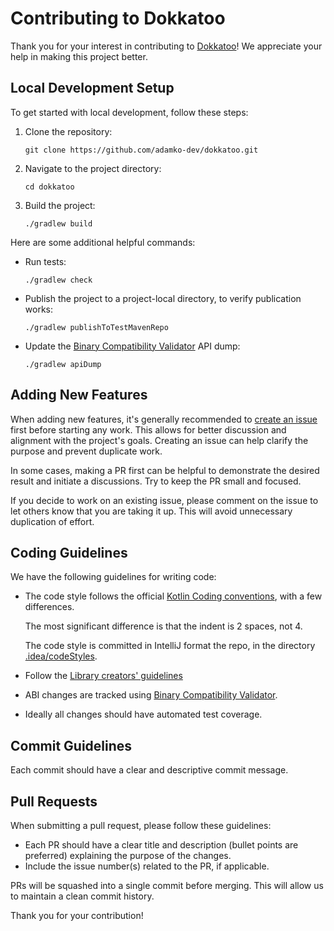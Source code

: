 # Contributing to Dokkatoo

Thank you for your interest in contributing to
[Dokkatoo](https://github.com/adamko-dev/dokkatoo/)!
We appreciate your help in making this project better.

## Local Development Setup

To get started with local development, follow these steps:

1. Clone the repository:
    ```shell
    git clone https://github.com/adamko-dev/dokkatoo.git
    ```
2. Navigate to the project directory:
    ```shell
    cd dokkatoo
3. Build the project:
    ```shell
    ./gradlew build
    ```

Here are some additional helpful commands:

* Run tests:
    ```shell
    ./gradlew check
    ```
* Publish the project to a project-local directory, to verify publication works:
    ```shell
    ./gradlew publishToTestMavenRepo
    ```
* Update the
  [Binary Compatibility Validator](https://github.com/Kotlin/binary-compatibility-validator)
  API dump:
    ```shell
    ./gradlew apiDump
    ```

## Adding New Features

When adding new features, it's generally recommended to
[create an issue](https://github.com/adamko-dev/dokkatoo/issues/new)
first before starting any work.
This allows for better discussion and alignment with the project's goals. Creating an issue
can help clarify the purpose and prevent duplicate work.

In some cases, making a PR first can be helpful to demonstrate the desired result and
initiate a discussions. Try to keep the PR small and focused.

If you decide to work on an existing issue, please comment on the issue to let others know that you
are taking it up. This will avoid unnecessary duplication of effort.

## Coding Guidelines

We have the following guidelines for writing code:

* The code style follows the official
  [Kotlin Coding conventions](https://kotlinlang.org/docs/coding-conventions.html#source-file-names),
  with a few differences.

  The most significant difference is that the indent is 2 spaces, not 4.

  The code style is committed in IntelliJ format the repo, in the
  directory [.idea/codeStyles](./.idea/codeStyles).
* Follow
  the [Library creators' guidelines](https://kotlinlang.org/docs/jvm-api-guidelines-introduction.html)
* ABI changes are tracked using
  [Binary Compatibility Validator](https://github.com/Kotlin/binary-compatibility-validator).
* Ideally all changes should have automated test coverage.

## Commit Guidelines

Each commit should have a clear and descriptive commit message.

## Pull Requests

When submitting a pull request, please follow these guidelines:

* Each PR should have a clear title and description (bullet points are preferred)
  explaining the purpose of the changes.
* Include the issue number(s) related to the PR, if applicable.

PRs will be squashed into a single commit before merging.
This will allow us to maintain a clean commit history.

Thank you for your contribution!
